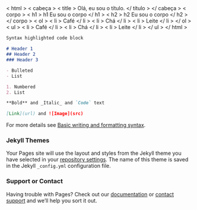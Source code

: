 ## 
< html >
< cabeça >
    < title > Olá, eu sou o título. </ título >
</ cabeça >
< corpo >
   < h1 > h1 Eu sou o corpo </ h1 > 
   < h2 > h2 Eu sou o corpo </ h2 > 
</ corpo >
< ol >
    < li > Café </ li >
    < li > Chá </ li >
    < li > Leite </ li >
</ ol >
< ul >
    < li > Café </ li >
    < li > Chá </ li >
    < li > Leite </ li >
</ ul >
</ html >
```markdown
Syntax highlighted code block

# Header 1
## Header 2
### Header 3

- Bulleted
- List

1. Numbered
2. List

**Bold** and _Italic_ and `Code` text

[Link](url) and ![Image](src)
```

For more details see [Basic writing and formatting syntax](https://docs.github.com/en/github/writing-on-github/getting-started-with-writing-and-formatting-on-github/basic-writing-and-formatting-syntax).

### Jekyll Themes

Your Pages site will use the layout and styles from the Jekyll theme you have selected in your [repository settings](https://github.com/daymafra/dayra.github.io/settings/pages). The name of this theme is saved in the Jekyll `_config.yml` configuration file.

### Support or Contact

Having trouble with Pages? Check out our [documentation](https://docs.github.com/categories/github-pages-basics/) or [contact support](https://support.github.com/contact) and we’ll help you sort it out.
